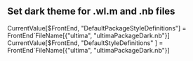 
## Set dark theme for .wl\.m and .nb files
CurrentValue[$FrontEnd, "DefaultPackageStyleDefinitions"] = FrontEnd`FileName[{"ultima", "ultimaPackageDark.nb"}]
CurrentValue[$FrontEnd, "DefaultStyleDefinitions"       ] = FrontEnd`FileName[{"ultima", "ultimaPackageDark.nb"}]
